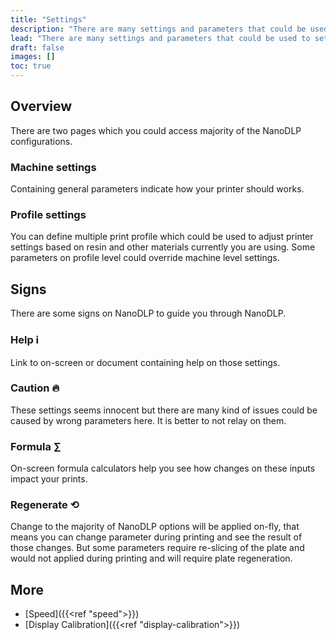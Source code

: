 ```yaml
---
title: "Settings"
description: "There are many settings and parameters that could be used to setup your printer on NanoDLP. Here we go through overview of those settings."
lead: "There are many settings and parameters that could be used to setup your printer on NanoDLP. Here we go through overview of those settings."
draft: false
images: []
toc: true
---
```

## Overview

There are two pages which you could access majority of the NanoDLP configurations.

### Machine settings

Containing general parameters indicate how your printer should works.

### Profile settings

You can define multiple print profile which could be used to adjust printer settings based on resin and other materials currently you are using. Some parameters on profile level could override machine level settings.

## Signs

There are some signs on NanoDLP to guide you through NanoDLP.

### Help ℹ

Link to on-screen or document containing help on those settings.

### Caution 🔥

These settings seems innocent but there are many kind of issues could be caused by wrong parameters here. It is better to not relay on them.

### Formula ∑

On-screen formula calculators help you see how changes on these inputs impact your prints.

### Regenerate ⟲

Change to the majority of NanoDLP options will be applied on-fly, that means you can change parameter during printing and see the result of those changes. But some parameters require re-slicing of the plate and would not applied during printing and will require plate regeneration.

## More

* [Speed]({{<ref "speed">}})
* [Display Calibration]({{<ref "display-calibration">}})
